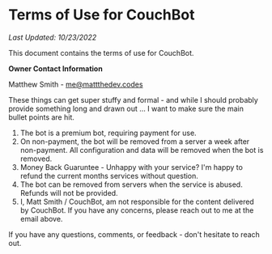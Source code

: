 # Terms of Use for CouchBot
*Last Updated: 10/23/2022*

This document contains the terms of use for CouchBot.

**Owner Contact Information** 

Matthew Smith - me@mattthedev.codes

These things can get super stuffy and formal - and while I should probably provide something long and drawn out ... I want to make sure the main bullet points are hit.

1. The bot is a premium bot, requiring payment for use.
2. On non-payment, the bot will be removed from a server a week after non-payment. All configuration and data will be removed when the bot is removed. 
3. Money Back Guaruntee - Unhappy with your service? I'm happy to refund the current months services without question. 
4. The bot can be removed from servers when the service is abused. Refunds will not be provided.
5. I, Matt Smith / CouchBot, am not responsible for the content delivered by CouchBot. If you have any concerns, please reach out to me at the email above.

If you have any questions, comments, or feedback - don't hesitate to reach out.

